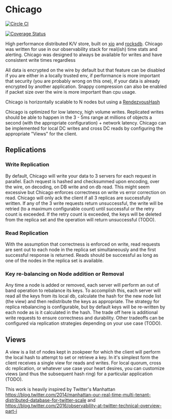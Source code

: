 Chicago
=======

[![Circle
CI](https://circleci.com/gh/xjdr/chicago.svg?style=svg)](https://circleci.com/gh/xjdr/chicago)

[![Coverage
Status](https://coveralls.io/repos/xjdr/chicago/badge.svg?branch=master&service=github)](https://coveralls.io/github/xjdr/chicago?branch=master)

High performance distributed K/V store, built on [xio](https://github.com/xjdr/xio)
and [rocksdb](https://github.com/facebook/rocksdb). Chicago was written for use in our
observability stack for real(ish) time stats and alerting. Chicago was designed to always be
available for writes and have consistent write times regardless

All data is encrypted on the wire by default but that feature can be disabled if you are either
in a locally trusted env, if performance is more important that security (you are probably wrong on this one),
if your data is already encrypted by another application. Snappy compression can also be enabled if packet size
over the wire is more important than cpu usage.

Chicago is horizontally scalable to N nodes but using a [RendezvousHash](https://en.wikipedia.org/wiki/Rendezvous_hashing)

Chicago is optimized for low latency, high volume writes. Replicated writes should be able to happen in the
3 - 5ms range at millions of objects a second (with the appropriate configuration) + network latency. Chicago
can be implemented for local DC writes and cross DC reads by configuring the appropriate "Views" for the client.

## Replications

### Write Replication
By default, Chicago will write your data to 3 servers for each request in parallel. Each request is hashed and checksummed
upon encoding, over the wire, on decoding, on DB write and on db read. This might seem excessive but Chicago enforces
correctness on write vs error correction on read. Chicago will only ack the client if all 3 replicas are successfully written.
If any of the 3 write requests return unsuccessful, the write will be retried (to a maximum configurable count) until successful
or the retry count is exceeded. If the retry count is exceeded, the keys will be deleted from the replica set and the operation
will return unsuccessful (TODO).

### Read Replication
With the assumption that correctness is enforced on write, read requests are sent out to each node in the replica set
simultaneously and the first successful response is returned. Reads should be successful as long as one of the nodes in
the replica set is available.

### Key re-balancing on Node addition or Removal
Any time a node is added or removed, each server will perform an out of band operation to rebalance its keys. To accomplish this,
each server will read all the keys from its local db, calculate the hash for the new node list (the view) and then redistribute the
keys as appropriate. The strategy for replica rebalancing is configurable, but by default keys will be re-written by each node as
is it calculated in the hash. The trade off here is additional write requests to ensure correctness and durability. Other tradeoffs
can be configured via replication strategies depending on your use case (TODO).

## Views
A view is a list of nodes kept in zookpeer for which the client will perform the local hash to attempt to set or
retrieve a key. In it's simplest form the client receives a single view for reads and writes. For local quorum,
cross dc replication, or whatever use case your heart desires, you can customize views (and thus the subsequent hash ring)
for a particular application (TODO).


This work is heavily inspired by Twitter's Manhattan
https://blog.twitter.com/2014/manhattan-our-real-time-multi-tenant-distributed-database-for-twitter-scale
and
https://blog.twitter.com/2016/observability-at-twitter-technical-overview-part-i
